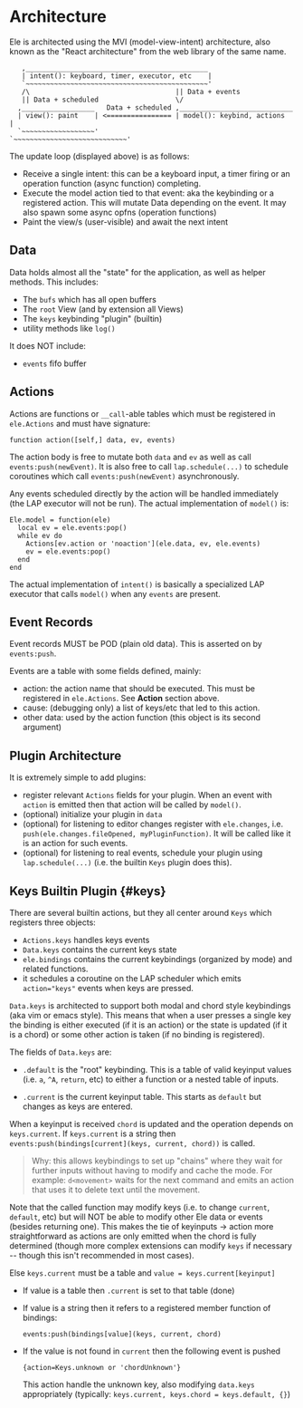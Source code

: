 # Architecture

Ele is architected using the MVI (model-view-intent) architecture, also known as
the "React architecture" from the web library of the same name.


```
   ,_____________________________________________
   | intent(): keyboard, timer, executor, etc    |
   `~~~~~~~~~~~~~~~~~~~~~~~~~~~~~~~~~~~~~~~~~~~~~'
   /\                                    || Data + events
   || Data + scheduled                   \/
  ,__________________   Data + scheduled ,____________________________
  | view(): paint    | <================ | model(): keybind, actions  |
  `~~~~~~~~~~~~~~~~~~'                   `~~~~~~~~~~~~~~~~~~~~~~~~~~~~'
```

The update loop (displayed above) is as follows:
* Receive a single intent: this can be a keyboard input, a timer firing or an
  operation function (async function) completing.
* Execute the model action tied to that event: aka the keybinding or a
  registered action. This will mutate Data depending on the event. It may also
  spawn some async opfns (operation functions)
* Paint the view/s (user-visible) and await the next intent

## Data
Data holds almost all the "state" for the application, as well as helper
methods. This includes:
* The `bufs` which has all open buffers
* The `root` View (and by extension all Views)
* The `keys` keybinding "plugin" (builtin)
* utility methods like `log()`

It does NOT include:
* `events` fifo buffer

## Actions
Actions are functions or `__call`-able tables which must be registered in
`ele.Actions` and must have signature:

```
function action([self,] data, ev, events)
```

The action body is free to mutate both `data` and `ev` as well as call
`events:push(newEvent)`. It is also free to call `lap.schedule(...)` to
schedule coroutines which call `events:push(newEvent)` asynchronously.

Any events scheduled directly by the action will be handled immediately (the LAP
executor will not be run). The actual implementation of `model()` is:

```
Ele.model = function(ele)
  local ev = ele.events:pop()
  while ev do
    Actions[ev.action or 'noaction'](ele.data, ev, ele.events)
    ev = ele.events:pop()
  end
end
```

The actual implementation of `intent()` is basically a specialized LAP executor
that calls `model()` when any `events` are present.

## Event Records
Event records MUST be POD (plain old data). This is asserted on by
`events:push`.

Events are a table with some fields defined, mainly:
 * action: the action name that should be executed. This must be
   registered in `ele.Actions`. See **Action** section above.
 * cause: (debugging only) a list of keys/etc that led to this action.
 * other data: used by the action function (this object is its second argument)

## Plugin Architecture
It is extremely simple to add plugins:

* register relevant `Actions` fields for your plugin. When an event with
  `action` is emitted then that action will be called by `model()`.
* (optional) initialize your plugin in `data`
* (optional) for listening to editor changes register with `ele.changes`, i.e.
  `push(ele.changes.fileOpened, myPluginFunction)`. It will be called like it
  is an action for such events.
* (optional) for listening to real events, schedule your plugin using
  `lap.schedule(...)` (i.e. the builtin `Keys` plugin does this).

## Keys Builtin Plugin {#keys}
There are several builtin actions, but they all center around `Keys` which
registers three objects:

* `Actions.keys` handles keys events
* `Data.keys` contains the current keys state
* `ele.bindings` contains the current keybindings (organized by mode) and
  related functions.
* it schedules a coroutine on the LAP scheduler which emits `action="keys"`
  events when keys are pressed.

`Data.keys` is architected to support both modal and chord style keybindings (aka vim
or emacs style). This means that when a user presses a single key the binding is
either executed (if it is an action) or the state is updated (if it is a chord)
or some other action is taken (if no binding is registered).

The fields of `Data.keys` are:

* `.default` is the "root" keybinding. This is a table of valid keyinput values
  (i.e. `a`, `^A`, `return`, etc) to either a function or a nested table of
  inputs.

* `.current` is the current keyinput table. This starts as `default` but changes
  as keys are entered.

When a keyinput is received `chord` is updated and the operation depends on
`keys.current`. If `keys.current` is a string then
`events:push(bindings[current](keys, current, chord))` is called.

> Why: this allows keybindings to set up "chains" where they wait for further
> inputs without having to modify and cache the mode. For example:
> `d<movement>` waits for the next command and emits an action that uses it to
> delete text until the movement.

Note that the called function may modify keys (i.e. to change `current`,
`default`, etc) but will NOT be able to modify other Ele data or events (besides
returning one). This makes the tie of keyinputs -> action more straightforward
as actions are only emitted when the chord is fully determined (though more
complex extensions can modify `keys` if necessary -- though this isn't
recommended in most cases).

Else `keys.current` must be a table and `value = keys.current[keyinput]`
* If value is a table then `.current` is set to that table (done)

* If value is a string then it refers to a registered member function of
  bindings:

  `events:push(bindings[value](keys, current, chord)`

* If the value is not found in `current` then the following event is pushed
  ```
  {action=Keys.unknown or 'chordUnknown'}
  ```
  This action handle the unknown key, also modifying `data.keys` appropriately
  (typically: `keys.current, keys.chord = keys.default, {}`)

